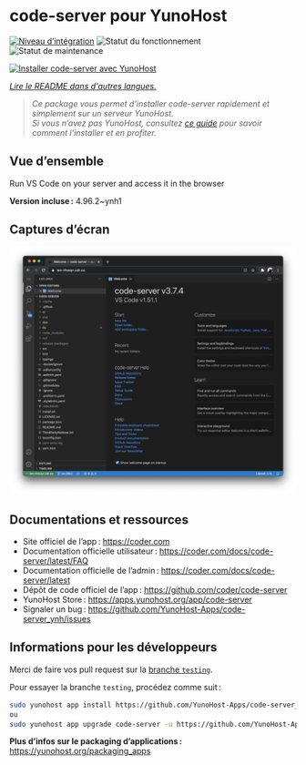 <!--
Nota bene : ce README est automatiquement généré par <https://github.com/YunoHost/apps/tree/master/tools/readme_generator>
Il NE doit PAS être modifié à la main.
-->

# code-server pour YunoHost

[![Niveau d’intégration](https://apps.yunohost.org/badge/integration/code-server)](https://ci-apps.yunohost.org/ci/apps/code-server/)
![Statut du fonctionnement](https://apps.yunohost.org/badge/state/code-server)
![Statut de maintenance](https://apps.yunohost.org/badge/maintained/code-server)

[![Installer code-server avec YunoHost](https://install-app.yunohost.org/install-with-yunohost.svg)](https://install-app.yunohost.org/?app=code-server)

*[Lire le README dans d'autres langues.](./ALL_README.md)*

> *Ce package vous permet d’installer code-server rapidement et simplement sur un serveur YunoHost.*  
> *Si vous n’avez pas YunoHost, consultez [ce guide](https://yunohost.org/install) pour savoir comment l’installer et en profiter.*

## Vue d’ensemble

Run VS Code on your server and access it in the browser


**Version incluse :** 4.96.2~ynh1

## Captures d’écran

![Capture d’écran de code-server](./doc/screenshots/screenshot.png)

## Documentations et ressources

- Site officiel de l’app : <https://coder.com>
- Documentation officielle utilisateur : <https://coder.com/docs/code-server/latest/FAQ>
- Documentation officielle de l’admin : <https://coder.com/docs/code-server/latest>
- Dépôt de code officiel de l’app : <https://github.com/coder/code-server>
- YunoHost Store : <https://apps.yunohost.org/app/code-server>
- Signaler un bug : <https://github.com/YunoHost-Apps/code-server_ynh/issues>

## Informations pour les développeurs

Merci de faire vos pull request sur la [branche `testing`](https://github.com/YunoHost-Apps/code-server_ynh/tree/testing).

Pour essayer la branche `testing`, procédez comme suit :

```bash
sudo yunohost app install https://github.com/YunoHost-Apps/code-server_ynh/tree/testing --debug
ou
sudo yunohost app upgrade code-server -u https://github.com/YunoHost-Apps/code-server_ynh/tree/testing --debug
```

**Plus d’infos sur le packaging d’applications :** <https://yunohost.org/packaging_apps>
